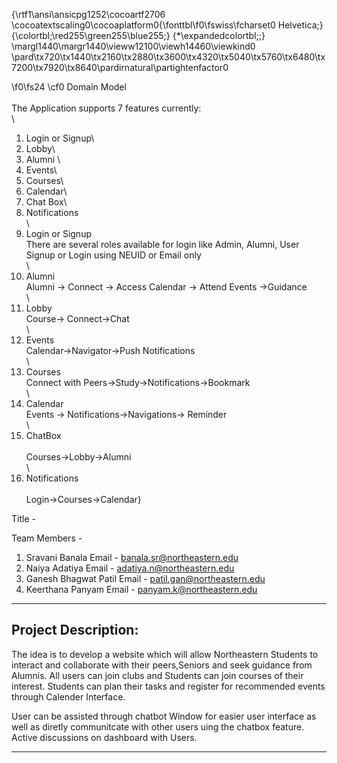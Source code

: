 {\rtf1\ansi\ansicpg1252\cocoartf2706
\cocoatextscaling0\cocoaplatform0{\fonttbl\f0\fswiss\fcharset0 Helvetica;}
{\colortbl;\red255\green255\blue255;}
{\*\expandedcolortbl;;}
\margl1440\margr1440\vieww12100\viewh14460\viewkind0
\pard\tx720\tx1440\tx2160\tx2880\tx3600\tx4320\tx5040\tx5760\tx6480\tx7200\tx7920\tx8640\pardirnatural\partightenfactor0

\f0\fs24 \cf0  Domain Model\
\
The Application supports 7 features currently:\
\
1. Login or Signup\
2. Lobby\
3. Alumni \
4. Events\
5. Courses\
6. Calendar\
7. Chat Box\
8. Notifications\
\
1. Login or Signup\
There are several roles available for login like Admin, Alumni, User \
Signup or Login using NEUID or Email only\
\
2. Alumni\
Alumni -> Connect -> Access Calendar -> Attend Events ->Guidance\
\
3. Lobby \
 Course-> Connect->Chat\
\
4. Events \
Calendar->Navigator->Push Notifications\
\
5. Courses\
Connect with Peers->Study->Notifications->Bookmark\
\
6. Calendar\
Events -> Notifications->Navigations-> Reminder\
\
7. ChatBox\
\
Courses->Lobby->Alumni\
\
8. Notifications\
\
Login->Courses->Calendar}



Title - 

Team Members -
1. Sravani Banala          Email - banala.sr@northeastern.edu
2. Naiya Adatiya           Email - adatiya.n@northeastern.edu
3. Ganesh Bhagwat Patil    Email - patil.gan@northeastern.edu
4. Keerthana Panyam        Email - panyam.k@northeastern.edu


-----------------------------------------------------------------------------------------------------------------
## Project Description:
The idea is to develop a website which will allow Northeastern Students to interact and collaborate with their peers,Seniors and seek guidance from Alumnis. All users can join clubs and Students can join courses of their interest. Students can plan their tasks  and register for recommended events through Calender Interface.

User can be assisted through chatbot Window for easier user interface as well as diretly communitcate with other users uing the chatbox feature. Active discussions on dashboard with Users.

-------------------------------------------------------------------------------------------------------------------
